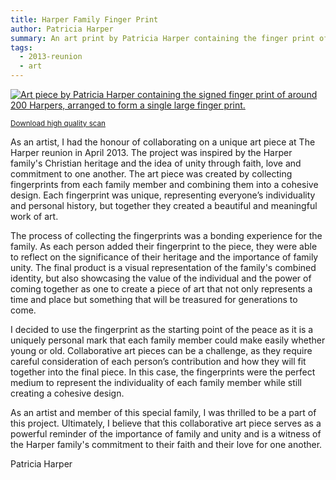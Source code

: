 ```yaml
---
title: Harper Family Finger Print
author: Patricia Harper
summary: An art print by Patricia Harper containing the finger print of 200 Harpers
tags:
  - 2013-reunion
  - art
---
```


[![Art piece by Patricia Harper containing the signed finger print of around 200 Harpers, arranged to form a single large finger print.](./static/uploads/harper-family-finger-print-framed-scan.jpg)](/static/uploads/harper-family-finger-print.jpg)

<small>[Download high quality scan](/static/uploads/harper-family-finger-print.jpg)</small>

As an artist, I had the honour of collaborating on a unique art piece at The Harper reunion in April 2013. The project was inspired by the Harper family's Christian heritage and the idea of unity through faith, love and commitment to one another. The art piece was created by collecting fingerprints from each family member and combining them into a cohesive design. Each fingerprint was unique, representing everyone’s individuality and personal history, but together they created a beautiful and meaningful work of art.

The process of collecting the fingerprints was a bonding experience for the family. As each person added their fingerprint to the piece, they were able to reflect on the significance of their heritage and the importance of family unity. The final product is a visual representation of the family's combined identity, but also showcasing the value of the individual and the power of coming together as one to create a piece of art that not only represents a time and place but something that will be treasured for generations to come.

I decided to use the fingerprint as the starting point of the peace as it is a uniquely personal mark that each family member could make easily whether young or old. Collaborative art pieces can be a challenge, as they require careful consideration of each person’s contribution and how they will fit together into the final piece. In this case, the fingerprints were the perfect medium to represent the individuality of each family member while still creating a cohesive design.

As an artist and member of this special family, I was thrilled to be a part of this project. Ultimately, I believe that this collaborative art piece serves as a powerful reminder of the importance of family and unity and is a witness of the Harper family's commitment to their faith and their love for one another.

Patricia Harper
